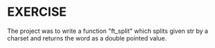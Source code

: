 # EXERCISE

The project was to write a function "ft_split" which splits given str by a charset and returns the word as a double pointed value.